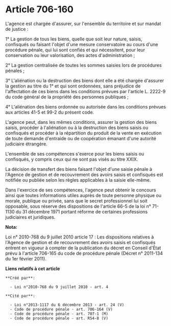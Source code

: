# Article 706-160

L'agence est chargée d'assurer, sur l'ensemble du territoire et sur mandat de justice : 

1° La gestion de tous les biens, quelle que soit leur nature, saisis, confisqués ou faisant l'objet d'une mesure
conservatoire au cours d'une procédure pénale, qui lui sont confiés et qui nécessitent, pour leur conservation ou leur
valorisation, des actes d'administration ; 

2° La gestion centralisée de toutes les sommes saisies lors de procédures pénales ; 

3° L'aliénation ou la destruction des biens dont elle a été chargée d'assurer la gestion au titre du 1° et qui sont
ordonnées, sans préjudice de l'affectation de ces biens dans les conditions prévues par l'article L. 2222-9 du code général
de la propriété des personnes publiques ; 

4° L'aliénation des biens ordonnée ou autorisée dans les conditions prévues aux articles 41-5 et 99-2 du présent code. 

L'agence peut, dans les mêmes conditions, assurer la gestion des biens saisis, procéder à l'aliénation ou à la destruction
des biens saisis ou confisqués et procéder à la répartition du produit de la vente en exécution de toute demande d'entraide
ou de coopération émanant d'une autorité judiciaire étrangère. 

L'ensemble de ses compétences s'exerce pour les biens saisis ou confisqués, y compris ceux qui ne sont pas visés au titre
XXIX. 

La décision de transfert des biens faisant l'objet d'une saisie pénale à l'Agence de gestion et de recouvrement des avoirs
saisis et confisqués est notifiée ou publiée selon les règles applicables à la saisie elle-même. 

Dans l'exercice de ses compétences, l'agence peut obtenir le concours ainsi que toutes informations utiles auprès de toute
personne physique ou morale, publique ou privée, sans que le secret professionnel lui soit opposable, sous réserve des
dispositions de l'article 66-5 de la loi n° 71-1130 du 31 décembre 1971 portant réforme de certaines professions judiciaires
et juridiques.

**Nota:**

Loi n° 2010-768 du 9 juillet 2010 article 17 : Les dispositions relatives à l'Agence de gestion et de recouvrement des avoirs
saisis et confisqués entrent en vigueur à compter de la publication du décret en Conseil d'État prévu à l'article 706-165 du
code de procédure pénale (Décret n° 2011-134 du 1er février 2011).

**Liens relatifs à cet article**

	**Créé par**:

	  - Loi n°2010-768 du 9 juillet 2010 - art. 4

	**Cité par**:

	  - Loi n°2013-1117 du 6 décembre 2013 - art. 24 (V)
	  - Code de procédure pénale - art. 706-164 (V)
	  - Code de procédure pénale - art. 707-1 (M)
	  - Code de procédure pénale - art. R54-8 (V)
